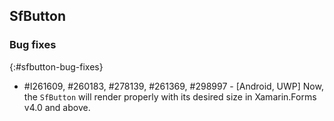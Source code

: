 ## SfButton

### Bug fixes
{:#sfbutton-bug-fixes}

* \#I261609, #260183, #278139, #261369, #298997 - [Android, UWP] Now, the `SfButton` will render properly with its desired size in Xamarin.Forms v4.0 and above.